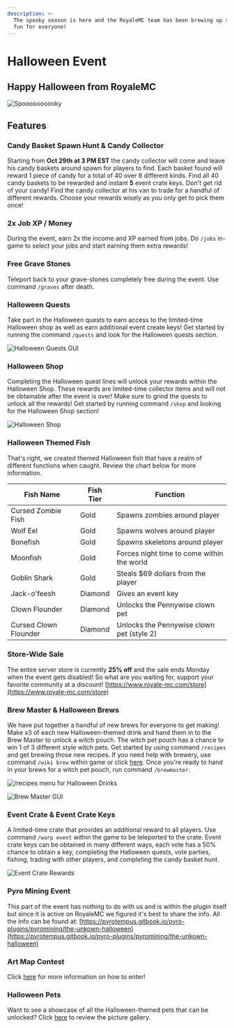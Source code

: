 ```yaml
---
description: >-
  The spooky season is here and the RoyaleMC team has been brewing up something
  fun for everyone!
---
```


# Halloween Event

## Happy Halloween from RoyaleMC

![Spoooooooooky](<../../../.gitbook/assets/image (283).png>)

## Features

### Candy Basket Spawn Hunt & Candy Collector

Starting from **Oct 29th at 3 PM EST** the candy collector will come and leave his candy baskets around spawn for players to find. Each basket found will reward 1 piece of candy for a total of 40 over 8 different kinds. Find all 40 candy baskets to be rewarded and instant **5** event crate keys. Don't get rid of your candy! Find the candy collector at his van to trade for a handful of different rewards. Choose your rewards wisely as you only get to pick them once!&#x20;

### 2x Job XP / Money

During the event, earn 2x the income and XP earned from jobs. Do `/jobs` in-game to select your jobs and start earning them extra rewards!

### Free Grave Stones

Teleport back to your grave-stones completely free during the event. Use command `/graves` after death.

### Halloween Quests

Take part in the Halloween quests to earn access to the limited-time Halloween shop as well as earn additional event create keys! Get started by running the command `/quests` and look for the Halloween quests section.

![Halloween Quests GUI](<../../../.gitbook/assets/image (289).png>)

### Halloween Shop

Completing the Halloween quest lines will unlock your rewards within the Halloween Shop. These rewards are limited-time collector items and will not be obtainable after the event is over! Make sure to grind the quests to unlock all the rewards! Get started by running command `/shop` and looking for the Halloween Shop section!

![Halloween Shop](<../../../.gitbook/assets/image (285).png>)

### Halloween Themed Fish

That's right, we created themed Halloween fish that have a realm of different functions when caught. Review the chart below for more information.&#x20;

| Fish Name             | Fish Tier | Function                                   |
| --------------------- | --------- | ------------------------------------------ |
| Cursed Zombie Fish    | Gold      | Spawns zombies around player               |
| Wolf Eel              | Gold      | Spawns wolves around player                |
| Bonefish              | Gold      | Spawns skeletons around player             |
| Moonfish              | Gold      | Forces night time to come within the world |
| Goblin Shark          | Gold      | Steals $69 dollars from the player         |
| Jack-o'feesh          | Diamond   | Gives an event key                         |
| Clown Flounder        | Diamond   | Unlocks the Pennywise clown pet            |
| Cursed Clown Flounder | Diamond   | Unlocks the Pennywise clown pet (style 2)  |

### Store-Wide Sale

The entire server store is currently **25% off** and the sale ends Monday when the event gets disabled! So what are you waiting for, support your favorite community at a discount! [https://www.royale-mc.com/store](https://www.royale-mc.com/store)

### Brew Master & Halloween Brews

We have put together a handful of new brews for everyone to get making! Make x3 of each new Halloween-themed drink and hand them in to the Brew Master to unlock a witch pouch. The witch pet pouch has a chance to win 1 of 3 different style witch pets. Get started by using command `/recipes` and get brewing those new recipes. If you need help with brewery, use command `/wiki brew` within game or click [here](https://wiki.royale-mc.com/servers/towny/brewery). Once you're ready to hand in your brews for a witch pet pouch, run command `/brewmaster`.

![/recipes menu for Halloween Drinks](<../../../.gitbook/assets/image (287).png>)

![Brew Master GUI](<../../../.gitbook/assets/image (291).png>)

### Event Crate & Event Crate Keys

A limited-time crate that provides an additional reward to all players. Use command `/warp event` within the game to be teleported to the crate. Event crate keys can be obtained in many different ways, each vote has a 50% chance to obtain a key, completing the Halloween quests, vote parties, fishing, trading with other players, and completing the candy basket hunt.&#x20;

![Event Crate Rewards](<../../../.gitbook/assets/image (286).png>)

### Pyro Mining Event

This part of the event has nothing to do with us and is within the plugin itself but since it is active on RoyaleMC we figured it's best to share the info. All the info can be found at: [https://pyrotempus.gitbook.io/pyro-plugins/pyromining/the-unkown-halloween](https://pyrotempus.gitbook.io/pyro-plugins/pyromining/the-unkown-halloween)

### Art Map Contest

Click [here](halloween-artmap-contest.md) for more information on how to enter!

### Halloween Pets

Want to see a showcase of all the Halloween-themed pets that can be unlocked? Click [here](halloween-event.md#undefined) to review the picture gallery.&#x20;
